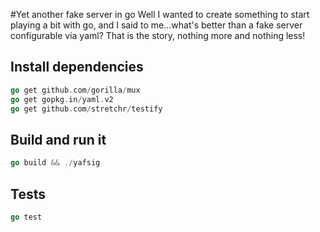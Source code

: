 #Yet another fake server in go
Well I wanted to create something to start playing a bit with go, and I said to me...what's better than a fake server configurable via yaml? That is the story, nothing more and nothing less!

## Install dependencies
```go
go get github.com/gorilla/mux
go get gopkg.in/yaml.v2
go get github.com/stretchr/testify
```

## Build and run it
```go
go build && ./yafsig
```

## Tests
```go
go test
```
